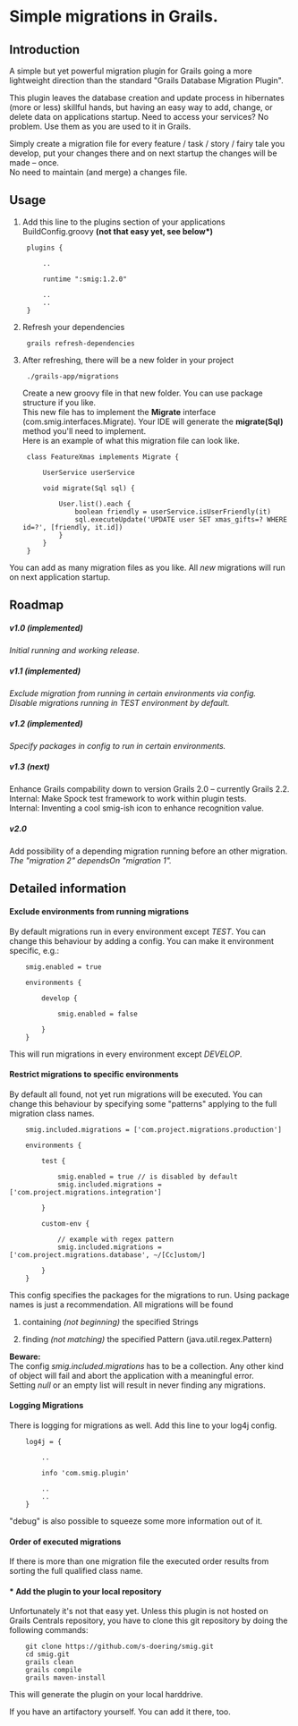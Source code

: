 # Simple migrations in Grails. #

## Introduction ##

A simple but yet powerful migration plugin for Grails going a more lightweight direction than the standard "Grails Database Migration Plugin".

This plugin leaves the database creation and update process in hibernates (more or less) skillful hands, but having an easy way to add, change, or delete data on applications startup. Need to access your services? No problem. Use them as you are used to it in Grails.  

Simply create a migration file for every feature / task / story / fairy tale you develop, put your changes there and on next startup the changes will be made – once.  
No need to maintain (and merge) a changes file.


## Usage ##

1. Add this line to the plugins section of your applications BuildConfig.groovy __(not that easy yet, see below*)__

        plugins {

            ..

            runtime ":smig:1.2.0"

            ..
            ..
        }

2. Refresh your dependencies

        grails refresh-dependencies

3. After refreshing, there will be a new folder in your project

        ./grails-app/migrations
   
   Create a new groovy file in that new folder. You can use package structure if you like.  
   This new file has to implement the **Migrate** interface (com.smig.interfaces.Migrate). Your IDE will generate the **migrate(Sql)** method you'll need to implement.  
   Here is an example of what this migration file can look like.
   
        class FeatureXmas implements Migrate {
    
            UserService userService

            void migrate(Sql sql) {
    
                User.list().each {
                    boolean friendly = userService.isUserFriendly(it)
                    sql.executeUpdate('UPDATE user SET xmas_gifts=? WHERE id=?', [friendly, it.id])
                }
            }
        }
    
You can add as many migration files as you like. All _new_ migrations will run on next application startup.


## Roadmap ##

##### _v1.0 (implemented)_ #####

_Initial running and working release._

##### _v1.1 (implemented)_ #####

_Exclude migration from running in certain environments via config._  
_Disable migrations running in TEST environment by default._

##### _v1.2 (implemented)_ #####

_Specify packages in config to run in certain environments._

##### __v1.3 (next)__ #####

Enhance Grails compability down to version Grails 2.0 – currently Grails 2.2.  
Internal: Make Spock test framework to work within plugin tests.  
Internal: Inventing a cool smig-ish icon to enhance recognition value.

##### v2.0 #####

Add possibility of a depending migration running before an other migration. _The "migration 2" dependsOn "migration 1"._


## Detailed information ##

#### Exclude environments from running migrations ####

By default migrations run in every environment except _TEST_. You can change this behaviour by adding a config. You can make it environment specific, e.g.:

        smig.enabled = true

        environments {

            develop {

                smig.enabled = false

            }
        }

This will run migrations in every environment except _DEVELOP_.

#### Restrict migrations to specific environments ####

By default all found, not yet run migrations will be executed. You can change this behaviour by specifying some "patterns" applying to the full migration class names.

        smig.included.migrations = ['com.project.migrations.production']

        environments {

            test {

                smig.enabled = true // is disabled by default
                smig.included.migrations = ['com.project.migrations.integration']

            }

            custom-env {

                // example with regex pattern
                smig.included.migrations = ['com.project.migrations.database', ~/[Cc]ustom/]

            }
        }

This config specifies the packages for the migrations to run. Using package names is just a recommendation. All migrations will be found

1. containing _(not beginning)_ the specified Strings

2. finding _(not matching)_ the specified Pattern (java.util.regex.Pattern)

__Beware:__  
The config _smig.included.migrations_ has to be a collection. Any other kind of object will fail and abort the application with a meaningful error.  
Setting _null_ or an empty list will result in never finding any migrations.

#### Logging Migrations ####

There is logging for migrations as well. Add this line to your log4j config.

        log4j = {

            ..

            info 'com.smig.plugin'

            ..
            ..
        }

"debug" is also possible to squeeze some more information out of it.

#### Order of executed migrations ####

If there is more than one migration file the executed order results from sorting the full qualified class name.

#### __*__ Add the plugin to your local repository ####

Unfortunately it's not that easy yet. Unless this plugin is not hosted on Grails Centrals repository, you have to clone this git repository by doing the following commands:

        git clone https://github.com/s-doering/smig.git
        cd smig.git
        grails clean
        grails compile
        grails maven-install

This will generate the plugin on your local harddrive.

If you have an artifactory yourself. You can add it there, too.

